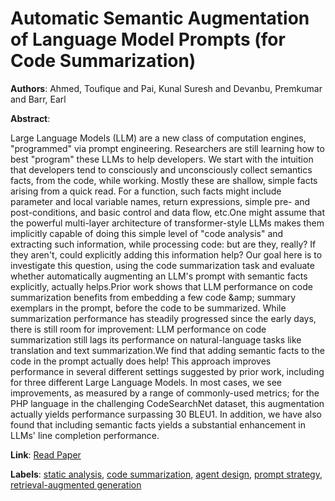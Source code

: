 # Automatic Semantic Augmentation of Language Model Prompts (for Code Summarization)

**Authors**: Ahmed, Toufique and Pai, Kunal Suresh and Devanbu, Premkumar and Barr, Earl

**Abstract**:

Large Language Models (LLM) are a new class of computation engines, "programmed" via prompt engineering. Researchers are still learning how to best "program" these LLMs to help developers. We start with the intuition that developers tend to consciously and unconsciously collect semantics facts, from the code, while working. Mostly these are shallow, simple facts arising from a quick read. For a function, such facts might include parameter and local variable names, return expressions, simple pre- and post-conditions, and basic control and data flow, etc.One might assume that the powerful multi-layer architecture of transformer-style LLMs makes them implicitly capable of doing this simple level of "code analysis" and extracting such information, while processing code: but are they, really? If they aren't, could explicitly adding this information help? Our goal here is to investigate this question, using the code summarization task and evaluate whether automatically augmenting an LLM's prompt with semantic facts explicitly, actually helps.Prior work shows that LLM performance on code summarization benefits from embedding a few code \&amp; summary exemplars in the prompt, before the code to be summarized. While summarization performance has steadily progressed since the early days, there is still room for improvement: LLM performance on code summarization still lags its performance on natural-language tasks like translation and text summarization.We find that adding semantic facts to the code in the prompt actually does help! This approach improves performance in several different settings suggested by prior work, including for three different Large Language Models. In most cases, we see improvements, as measured by a range of commonly-used metrics; for the PHP language in the challenging CodeSearchNet dataset, this augmentation actually yields performance surpassing 30 BLEU1. In addition, we have also found that including semantic facts yields a substantial enhancement in LLMs' line completion performance.

**Link**: [Read Paper](https://doi.org/10.1145/3597503.3639183)

**Labels**: [static analysis](../../labels/static_analysis.md), [code summarization](../../labels/code_summarization.md), [agent design](../../labels/agent_design.md), [prompt strategy](../../labels/prompt_strategy.md), [retrieval-augmented generation](../../labels/retrieval-augmented_generation.md)
